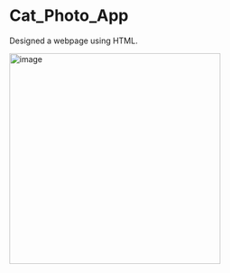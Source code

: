 # Cat_Photo_App
Designed a webpage using HTML.

<img width="374" alt="image" src="https://github.com/Iksha-Rani/Cat_Photo_App/assets/77661014/23224a00-3c56-4bf5-bc7b-96d27457a4da">
